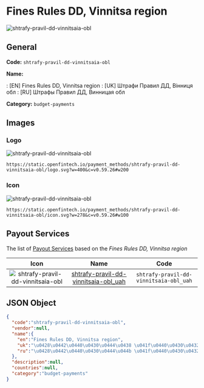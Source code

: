 
# Fines Rules DD, Vinnitsa region 
![shtrafy-pravil-dd-vinnitsaia-obl](https://static.openfintech.io/payment_methods/shtrafy-pravil-dd-vinnitsaia-obl/logo.svg?w=400&c=v0.59.26#w200)  

## General 
**Code:** `shtrafy-pravil-dd-vinnitsaia-obl` 
 
**Name:** 
 
:	[EN] Fines Rules DD, Vinnitsa region 
:	[UK] Штрафи Правил ДД, Вінниця обл 
:	[RU] Штрафы Правил ДД, Винницая обл 
 
**Category:** `budget-payments` 
 

## Images 

### Logo 
![shtrafy-pravil-dd-vinnitsaia-obl](https://static.openfintech.io/payment_methods/shtrafy-pravil-dd-vinnitsaia-obl/logo.svg?w=400&c=v0.59.26#w200)  

```
https://static.openfintech.io/payment_methods/shtrafy-pravil-dd-vinnitsaia-obl/logo.svg?w=400&c=v0.59.26#w200
```  

### Icon 
![shtrafy-pravil-dd-vinnitsaia-obl](https://static.openfintech.io/payment_methods/shtrafy-pravil-dd-vinnitsaia-obl/icon.svg?w=278&c=v0.59.26#w100)  

```
https://static.openfintech.io/payment_methods/shtrafy-pravil-dd-vinnitsaia-obl/icon.svg?w=278&c=v0.59.26#w100
```  

## Payout Services 
 
The list of [Payout Services](/payout-services/) based on the _Fines Rules DD, Vinnitsa region_ 

|Icon|Name|Code| 
|:---:|:---:|:---:| 
|![shtrafy-pravil-dd-vinnitsaia-obl](https://static.openfintech.io/payout_methods/shtrafy-pravil-dd-vinnitsaia-obl/icon.svg?w=278&c=v0.59.26#w40) |[shtrafy-pravil-dd-vinnitsaia-obl_uah](/payout-services/shtrafy-pravil-dd-vinnitsaia-obl_uah/)|`shtrafy-pravil-dd-vinnitsaia-obl_uah`| 
 

## JSON Object 

```json
{
  "code":"shtrafy-pravil-dd-vinnitsaia-obl",
  "vendor":null,
  "name":{
    "en":"Fines Rules DD, Vinnitsa region",
    "uk":"\u0428\u0442\u0440\u0430\u0444\u0438 \u041f\u0440\u0430\u0432\u0438\u043b \u0414\u0414, \u0412\u0456\u043d\u043d\u0438\u0446\u044f \u043e\u0431\u043b",
    "ru":"\u0428\u0442\u0440\u0430\u0444\u044b \u041f\u0440\u0430\u0432\u0438\u043b \u0414\u0414, \u0412\u0438\u043d\u043d\u0438\u0446\u0430\u044f \u043e\u0431\u043b"
  },
  "description":null,
  "countries":null,
  "category":"budget-payments"
}
```  
